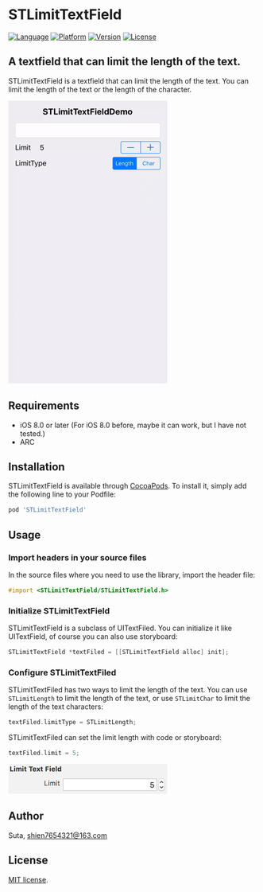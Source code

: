 # STLimitTextField

[![Language](https://img.shields.io/badge/language-ObjC-limegreen.svg?style=flat)](http://cocoapods.org/pods/STLimitTextField)
[![Platform](https://img.shields.io/cocoapods/p/STLimitTextField.svg?style=flat)](http://cocoapods.org/pods/STLimitTextField)
[![Version](https://img.shields.io/cocoapods/v/STLimitTextField.svg?style=flat)](http://cocoapods.org/pods/STLimitTextField)
[![License](https://img.shields.io/cocoapods/l/STLimitTextField.svg?style=flat)](http://cocoapods.org/pods/STLimitTextField)

## A textfield that can limit the length of the text.
STLimitTextField is a textfield that can limit the length of the text. You can limit the length of the text or the length of the character.

![STLimitTextFieldPreview01](https://github.com/shien7654321/STLimitTextField/raw/master/Preview/STLimitTextFieldPreview01.gif)

## Requirements

- iOS 8.0 or later (For iOS 8.0 before, maybe it can work, but I have not tested.)
- ARC

## Installation

STLimitTextField is available through [CocoaPods](http://cocoapods.org). To install
it, simply add the following line to your Podfile:

```ruby
pod 'STLimitTextField'
```

## Usage

### Import headers in your source files

In the source files where you need to use the library, import the header file:

```objective-c
#import <STLimitTextField/STLimitTextField.h>
```

### Initialize STLimitTextField

STLimitTextField is a subclass of UITextFiled. You can initialize it like UITextField, of course you can also use storyboard:

```objective-c
STLimitTextField *textFiled = [[STLimitTextField alloc] init];
```

### Configure STLimitTextFiled

STLimitTextFiled has two ways to limit the length of the text. You can use `STLimitLength` to limit the length of the text, or use `STLimitChar` to limit the length of the text characters:

```objective-c
textFiled.limitType = STLimitLength;
```

STLimitTextFiled can set the limit length with code or storyboard:

```objective-c
textFiled.limit = 5;
```

![STLimitTextFieldPreview02](https://github.com/shien7654321/STLimitTextField/raw/master/Preview/STLimitTextFieldPreview02.png)

## Author

Suta, shien7654321@163.com


## License

[MIT]: https://opensource.org/licenses/MIT
[MIT license][MIT].
